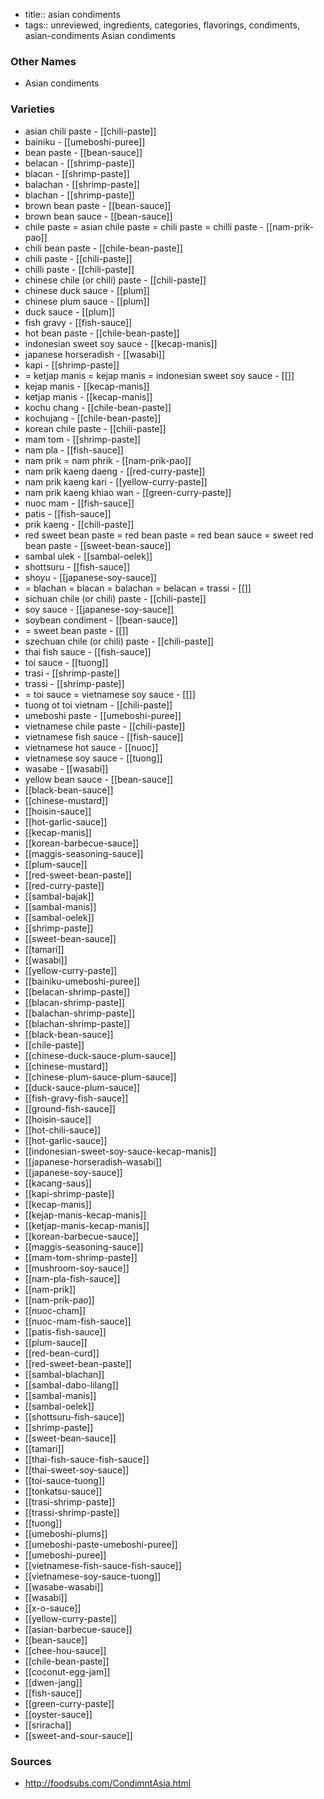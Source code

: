 - title:: asian condiments
- tags:: unreviewed, ingredients, categories, flavorings, condiments, asian-condiments
Asian condiments

### Other Names

* Asian condiments

### Varieties

* asian chili paste - [[chili-paste]]
* bainiku - [[umeboshi-puree]]
* bean paste - [[bean-sauce]]
* belacan - [[shrimp-paste]]
* blacan - [[shrimp-paste]]
* balachan - [[shrimp-paste]]
* blachan - [[shrimp-paste]]
* brown bean paste - [[bean-sauce]]
* brown bean sauce - [[bean-sauce]]
* chile paste = asian chile paste = chili paste = chilli paste - [[nam-prik-pao]]
* chili bean paste - [[chile-bean-paste]]
* chili paste - [[chili-paste]]
* chilli paste - [[chili-paste]]
* chinese chile (or chili) paste - [[chili-paste]]
* chinese duck sauce - [[plum]]
* chinese plum sauce - [[plum]]
* duck sauce - [[plum]]
* fish gravy - [[fish-sauce]]
* hot bean paste - [[chile-bean-paste]]
* indonesian sweet soy sauce - [[kecap-manis]]
* japanese horseradish - [[wasabi]]
* kapi - [[shrimp-paste]]
* = ketjap manis = kejap manis = indonesian sweet soy sauce - [[]]
* kejap manis - [[kecap-manis]]
* ketjap manis - [[kecap-manis]]
* kochu chang - [[chile-bean-paste]]
* kochujang - [[chile-bean-paste]]
* korean chile paste - [[chili-paste]]
* mam tom - [[shrimp-paste]]
* nam pla - [[fish-sauce]]
* nam prik = nam phrik - [[nam-prik-pao]]
* nam prik kaeng daeng - [[red-curry-paste]]
* nam prik kaeng kari - [[yellow-curry-paste]]
* nam prik kaeng khiao wan - [[green-curry-paste]]
* nuoc mam - [[fish-sauce]]
* patis - [[fish-sauce]]
* prik kaeng - [[chili-paste]]
* red sweet bean paste = red bean paste = red bean sauce = sweet red bean paste - [[sweet-bean-sauce]]
* sambal ulek - [[sambal-oelek]]
* shottsuru - [[fish-sauce]]
* shoyu - [[japanese-soy-sauce]]
* = blachan = blacan = balachan = belacan = trassi - [[]]
* sichuan chile (or chili) paste - [[chili-paste]]
* soy sauce - [[japanese-soy-sauce]]
* soybean condiment - [[bean-sauce]]
* = sweet bean paste - [[]]
* szechuan chile (or chili) paste - [[chili-paste]]
* thai fish sauce - [[fish-sauce]]
* toi sauce - [[tuong]]
* trasi - [[shrimp-paste]]
* trassi - [[shrimp-paste]]
* = toi sauce = vietnamese soy sauce - [[]]
* tuong ot toi vietnam - [[chili-paste]]
* umeboshi paste - [[umeboshi-puree]]
* vietnamese chile paste - [[chili-paste]]
* vietnamese fish sauce - [[fish-sauce]]
* vietnamese hot sauce - [[nuoc]]
* vietnamese soy sauce - [[tuong]]
* wasabe - [[wasabi]]
* yellow bean sauce - [[bean-sauce]]
* [[black-bean-sauce]]
* [[chinese-mustard]]
* [[hoisin-sauce]]
* [[hot-garlic-sauce]]
* [[kecap-manis]]
* [[korean-barbecue-sauce]]
* [[maggis-seasoning-sauce]]
* [[plum-sauce]]
* [[red-sweet-bean-paste]]
* [[red-curry-paste]]
* [[sambal-bajak]]
* [[sambal-manis]]
* [[sambal-oelek]]
* [[shrimp-paste]]
* [[sweet-bean-sauce]]
* [[tamari]]
* [[wasabi]]
* [[yellow-curry-paste]]
* [[bainiku-umeboshi-puree]]
* [[belacan-shrimp-paste]]
* [[blacan-shrimp-paste]]
* [[balachan-shrimp-paste]]
* [[blachan-shrimp-paste]]
* [[black-bean-sauce]]
* [[chile-paste]]
* [[chinese-duck-sauce-plum-sauce]]
* [[chinese-mustard]]
* [[chinese-plum-sauce-plum-sauce]]
* [[duck-sauce-plum-sauce]]
* [[fish-gravy-fish-sauce]]
* [[ground-fish-sauce]]
* [[hoisin-sauce]]
* [[hot-chili-sauce]]
* [[hot-garlic-sauce]]
* [[indonesian-sweet-soy-sauce-kecap-manis]]
* [[japanese-horseradish-wasabi]]
* [[japanese-soy-sauce]]
* [[kacang-saus]]
* [[kapi-shrimp-paste]]
* [[kecap-manis]]
* [[kejap-manis-kecap-manis]]
* [[ketjap-manis-kecap-manis]]
* [[korean-barbecue-sauce]]
* [[maggis-seasoning-sauce]]
* [[mam-tom-shrimp-paste]]
* [[mushroom-soy-sauce]]
* [[nam-pla-fish-sauce]]
* [[nam-prik]]
* [[nam-prik-pao]]
* [[nuoc-cham]]
* [[nuoc-mam-fish-sauce]]
* [[patis-fish-sauce]]
* [[plum-sauce]]
* [[red-bean-curd]]
* [[red-sweet-bean-paste]]
* [[sambal-blachan]]
* [[sambal-dabo-lilang]]
* [[sambal-manis]]
* [[sambal-oelek]]
* [[shottsuru-fish-sauce]]
* [[shrimp-paste]]
* [[sweet-bean-sauce]]
* [[tamari]]
* [[thai-fish-sauce-fish-sauce]]
* [[thai-sweet-soy-sauce]]
* [[toi-sauce-tuong]]
* [[tonkatsu-sauce]]
* [[trasi-shrimp-paste]]
* [[trassi-shrimp-paste]]
* [[tuong]]
* [[umeboshi-plums]]
* [[umeboshi-paste-umeboshi-puree]]
* [[umeboshi-puree]]
* [[vietnamese-fish-sauce-fish-sauce]]
* [[vietnamese-soy-sauce-tuong]]
* [[wasabe-wasabi]]
* [[wasabi]]
* [[x-o-sauce]]
* [[yellow-curry-paste]]
* [[asian-barbecue-sauce]]
* [[bean-sauce]]
* [[chee-hou-sauce]]
* [[chile-bean-paste]]
* [[coconut-egg-jam]]
* [[dwen-jang]]
* [[fish-sauce]]
* [[green-curry-paste]]
* [[oyster-sauce]]
* [[sriracha]]
* [[sweet-and-sour-sauce]]

### Sources
* http://foodsubs.com/CondimntAsia.html
